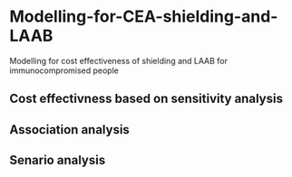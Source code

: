 # Modelling-for-CEA-shielding-and-LAAB
Modelling for cost effectiveness of shielding and LAAB for immunocompromised people
## Cost effectivness based on sensitivity analysis

## Association analysis
## Senario analysis

